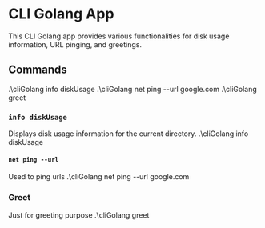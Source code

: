 # CLI Golang App

This CLI Golang app provides various functionalities for disk usage information, URL pinging, and greetings.

## Commands


.\cliGolang info diskUsage
.\cliGolang net ping --url google.com
.\cliGolang greet

### `info diskUsage`

Displays disk usage information for the current directory.
.\cliGolang info diskUsage

#### `net ping --url `

Used to ping urls
.\cliGolang net ping --url google.com

### Greet

Just for greeting purpose
.\cliGolang greet








